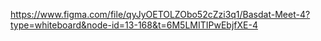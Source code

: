 https://www.figma.com/file/qyJyOETOLZObo52cZzi3q1/Basdat-Meet-4?type=whiteboard&node-id=13-168&t=6M5LMITIPwEbjfXE-4

